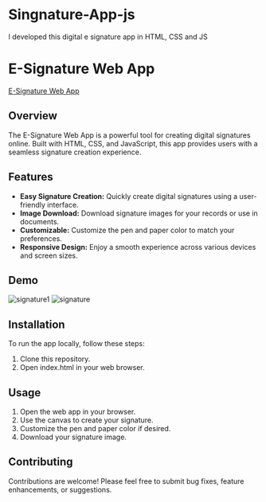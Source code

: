 # Singnature-App-js
I developed this digital e signature app in HTML, CSS and JS

# E-Signature Web App

[E-Signature Web App](https://saifullah72437.github.io/Singnature-App-js/)

## Overview

The E-Signature Web App is a powerful tool for creating digital signatures online. Built with HTML, CSS, and JavaScript, this app provides users with a seamless signature creation experience.

## Features

- **Easy Signature Creation:** Quickly create digital signatures using a user-friendly interface.
- **Image Download:** Download signature images for your records or use in documents.
- **Customizable:** Customize the pen and paper color to match your preferences.
- **Responsive Design:** Enjoy a smooth experience across various devices and screen sizes.

## Demo

![signature1](https://github.com/saifullah72437/Singnature-App-js/assets/73275780/1a481f86-9b5c-41a4-9e3a-3dc204c16bc8)
![signature](https://github.com/saifullah72437/Singnature-App-js/assets/73275780/08d304c9-ec0c-4a3b-b5aa-ecb260dd96e2)

## Installation

To run the app locally, follow these steps:

1. Clone this repository.
2. Open index.html in your web browser.

## Usage

1. Open the web app in your browser.
2. Use the canvas to create your signature.
3. Customize the pen and paper color if desired.
4. Download your signature image.

## Contributing

Contributions are welcome! Please feel free to submit bug fixes, feature enhancements, or suggestions.


